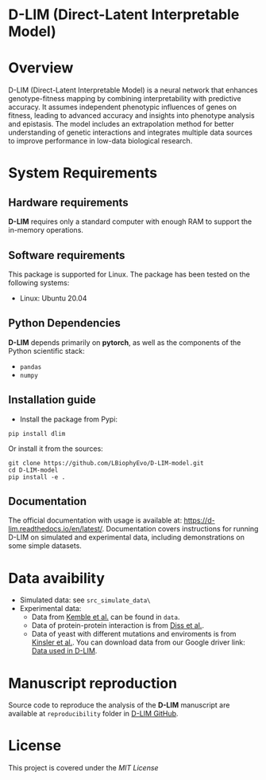 # D-LIM (Direct-Latent Interpretable Model)

# Overview

D-LIM (Direct-Latent Interpretable Model) is a neural network that enhances
genotype-fitness mapping by combining interpretability with predictive accuracy.
It assumes independent phenotypic influences of genes on fitness, leading to
advanced accuracy and insights into phenotype analysis and epistasis. The model
includes an extrapolation method for better understanding of genetic
interactions and integrates multiple data sources to improve performance in
low-data biological research.


# System Requirements

## Hardware requirements
   **D-LIM** requires only a standard computer with enough RAM to
   support the in-memory operations. 

## Software requirements
   This package is supported for Linux. The package has been tested on the following systems:
   - Linux: Ubuntu 20.04

## Python Dependencies
   **D-LIM** depends primarily on **pytorch**, as well as
   the components of the Python scientific stack:
   - `pandas`
   - `numpy`

## Installation guide
- Install the package from Pypi:
```
pip install dlim
```

Or install it from the sources:
```
git clone https://github.com/LBiophyEvo/D-LIM-model.git
cd D-LIM-model 
pip install -e .
```

## Documentation 
The official documentation with usage is available at: https://d-lim.readthedocs.io/en/latest/. Documentation covers instructions for running D-LIM on simulated and experimental data, including demonstrations on some simple datasets. 

# Data avaibility 
- Simulated data: see `src_simulate_data\`
- Experimental data:
   - Data from [Kemble et al.](https://www.science.org/doi/10.1126/sciadv.abb2236) can be found in `data`. 
   - Data of protein-protein interaction is from [Diss et al.](https://elifesciences.org/articles/32472).
   - Data of yeast with different mutations and enviroments is from [Kinsler et al.](https://elifesciences.org/articles/61271). 
You can download data from our Google driver link: [Data used in D-LIM](https://drive.google.com/drive/folders/1hwixojm3thyYpf8X6qPG7NIvxQseFDKz?usp=sharing).

# Manuscript reproduction
  Source code to reproduce the analysis of the **D-LIM** manuscript are
  available at `reproducibility` folder in [D-LIM GitHub](https://github.com/LBiophyEvo/D-LIM-model.git).
  
# License
  This project is covered under the *MIT License*